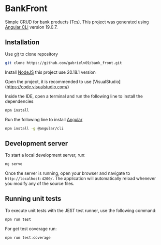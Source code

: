 # BankFront

Simple CRUD for bank products (Tcs). This project was generated using [Angular CLI](https://github.com/angular/angular-cli) version 19.0.7.

## Installation

Use [git](https://git-scm.com/downloads) to clone repository

```bash
git clone https://github.com/gabrielv69/bank_front.git
```
Install [NodeJS](https://nodejs.org/en/download/) this project use 20.18.1 version

Open the project, it is recommended to use [VisualStudio] (https://code.visualstudio.com/)

Inside the IDE, open a terminal and run the following line to install the dependencies
```bash
npm install
```
Run the following line to install [Angular](https://angular.io/guide/setup-local)
```bash
npm install -g @angular/cli
```

## Development server

To start a local development server, run:

```bash
ng serve
```

Once the server is running, open your browser and navigate to `http://localhost:4200/`. The application will automatically reload whenever you modify any of the source files.


## Running unit tests

To execute unit tests with the JEST test runner, use the following command:

```bash
npm run test
```

For get test coverage run:

```bash
npm run test:coverage
```
